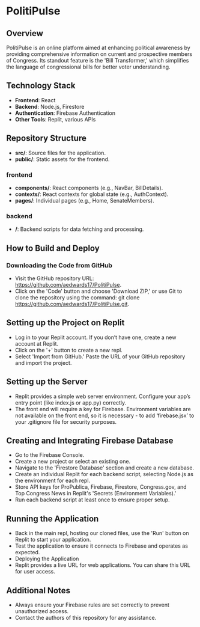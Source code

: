 # PolitiPulse

## Overview

PolitiPulse is an online platform aimed at enhancing political awareness by providing comprehensive information on current and prospective members of Congress. Its standout feature is the 'Bill Transformer,' which simplifies the language of congressional bills for better voter understanding.

## Technology Stack

- **Frontend**: React
- **Backend**: Node.js, Firestore
- **Authentication**: Firebase Authentication
- **Other Tools**: Replit, various APIs

## Repository Structure
- **src/**: Source files for the application.
- **public/**: Static assets for the frontend.

### frontend
- **components/**: React components (e.g., NavBar, BillDetails).
- **contexts/**: React contexts for global state (e.g., AuthContext).
- **pages/**: Individual pages (e.g., Home, SenateMembers).

### backend
- **/**: Backend scripts for data fetching and processing.

## How to Build and Deploy

### Downloading the Code from GitHub
- Visit the GitHub repository URL: https://github.com/aedwards17/PolitiPulse.
- Click on the 'Code' button and choose 'Download ZIP,' or use Git to clone the repository using the command: git clone https://github.com/aedwards17/PolitiPulse.git.

## Setting up the Project on Replit
- Log in to your Replit account. If you don’t have one, create a new account at Replit.
- Click on the '+' button to create a new repl.
- Select 'Import from GitHub.' Paste the URL of your GitHub repository and import the project.

## Setting up the Server
- Replit provides a simple web server environment. Configure your app’s entry point (like index.js or app.py) correctly.
- The front end will require a key for Firebase. Environment variables are not available on the front end, so it is necessary - to add ‘firebase.jsx’ to your .gitignore file for security purposes.

## Creating and Integrating Firebase Database
- Go to the Firebase Console.
- Create a new project or select an existing one.
- Navigate to the 'Firestore Database' section and create a new database.
- Create an individual Replit for each backend script, selecting Node.js as the environment for each repl.
- Store API keys for ProPublica, Firebase, Firestore, Congress.gov, and Top Congress News in Replit's 'Secrets (Environment Variables).'
- Run each backend script at least once to ensure proper setup.

## Running the Application
- Back in the main repl, hosting our cloned files, use the 'Run' button on Replit to start your application.
- Test the application to ensure it connects to Firebase and operates as expected.
- Deploying the Application
- Replit provides a live URL for web applications. You can share this URL for user access.

## Additional Notes
- Always ensure your Firebase rules are set correctly to prevent unauthorized access.
- Contact the authors of this repository for any assistance.

